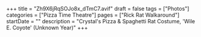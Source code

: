 +++
title = "Zh9X6jRqSOJo8x_dTmC7.avif"
draft = false
tags = ["Photos"]
categories = ["Pizza Time Theatre"]
pages = ["Rick Rat Walkaround"]
startDate = ""
description = "Crystal's Pizza & Spaghetti Rat Costume, 'Wile E. Coyote' (Unknown Year)"
+++
